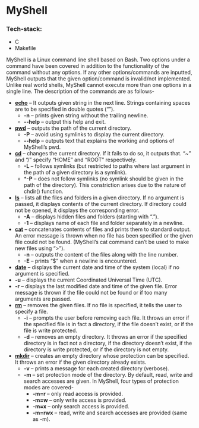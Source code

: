 # MyShell
### Tech-stack:
* C
* Makefile

MyShell is a Linux command line shell based on Bash. Two options under a command have been covered in addition to the functionality of the command without any options. If any other options/commands are inputted, MyShell outputs that the given option/command is invalid/not implemented. Unlike real world shells, MyShell cannot execute more than one options in a single line. The description of the commands are as follows-
* **[echo](/shell.c)** – It outputs given string in the next line. Strings containing spaces are to be specified in double quotes (“”).
  * **-n** – prints given string without the trailing newline.
  * **--help** – output this help and exit.
* **[pwd](/shell.c)** – outputs the path of the current directory.
  * **-P** – avoid using symlinks to display the current directory.
  * **--help** – outputs text that explains the working and options of MyShell’s pwd.
* **[cd](/shell.c)** – changes the current directory. If it fails to do so, it outputs that. “~” and “/” specify “HOME” and “ROOT” respectively.
  *	**-L** – follows symlinks (but restricted to paths where last argument in the path of a given directory is a symlink).
  *	***-P** – does not follow symlinks (no symlink should be given in the path of the directory). This constriction arises due to the nature of chdir() function.
* **[ls](/ls.c)** – lists all the files and folders in a given directory. If no argument is passed, it displays contents of the current directory. If directory could not be opened, it displays the corresponding error.
  * **-A** – displays hidden files and folders (starting with “.”).
  *	**-1** – displays name of each file and folder separately in a newline.
* **[cat](/cat.c)** – concatenates contents of files and prints them to standard output. An error message is thrown when no file has been specified or the given file could not be found. (MyShell’s cat command can’t be used to make new files using “>”).
  *	**-n** – outputs the content of the files along with the line number.
  * **-E** – prints “$” when a newline is encountered.
*	**[date](/date.c)** – displays the current date and time of the system (local) if no argument is specified.
  *	**-u** – displays the current Coordinated Universal Time (UTC).
  *	**-r** – displays the last modified date and time of the given file. Error message is thrown if the file could not be found or if too many arguments are passed.
* **[rm](/rm.c)** – removes the given files. If no file is specified, it tells the user to specify a file.
  * **-i** – prompts the user before removing each file. It throws an error if the specified file is in fact a directory, if the file doesn’t exist, or if the file is write protected.
  * **-d** – removes an empty directory. It throws an error if the specified directory is in fact not a directory, if the directory doesn’t exist, if the directory is write protected, or if the directory is not empty.
* **[mkdir](/mkdir.c)** – creates an empty directory whose protection can be specified. It throws an error if the given directory already exists.
  * **-v** – prints a message for each created directory (verbose).
  * **-m** – set protection mode of the directory. By default, read, write and search accesses are given. In MyShell, four types of protection modes are covered-
    * **-m=r** – only read access is provided.
    * **-m=w** – only write access is provided.
    * **-m=x** – only search access is provided.
    * **-m=rwx** – read, write and search accesses are provided (same as -m).
